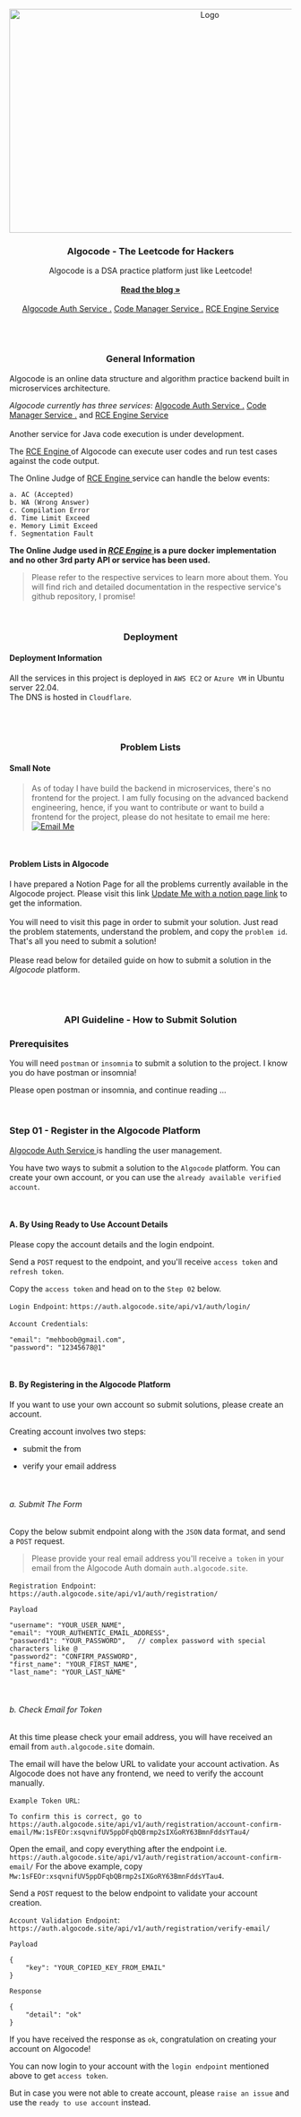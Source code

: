                          
<br/>
<div align="center">
<a href="https://github.com/Mahboob-A/algocode">
<img src="https://github.com/Mahboob-A/algocode/assets/109282492/cd5d981f-1928-49a1-a4d8-0a5b21b92171" alt="Logo" width="700" height="400">
</a>
<h3 align="center">Algocode - The Leetcode for Hackers</h3>
<p align="center">
Algocode is a DSA practice platform just like Leetcode!
<br/>
<br/>
<a href="https://github.com/Mahboob-A/algocode-auth"><strong>Read the blog »</strong></a>
<br/>
<br/>
<a href="https://github.com/Mahboob-A/algocode-auth">Algocode Auth Service .</a>  
<a href="https://github.com/Mahboob-A/code-manager">Code Manager Service .</a>
<a href="https://github.com/Mahboob-A/rcee/">RCE Engine Service</a>
</p>
</div>
<br/>
<br/>
<h3 align="center">General Information</h3>

Algocode is an online data structure and algorithm practice backend built in microservices architecture. 


*Algocode currently has three services*: <a href="https://github.com/Mahboob-A/algocode-auth">Algocode Auth Service .</a> <a href="https://github.com/Mahboob-A/code-manager">Code Manager Service .</a> and <a href="https://github.com/Mahboob-A/rcee/">RCE Engine Service</a>
<br/> <br/>
Another service for Java code execution is under development. 

The <a href="https://github.com/Mahboob-A/rcee/">RCE Engine </a> of Algocode can execute user codes and run test cases against the code output. 

The Online Judge of <a href="https://github.com/Mahboob-A/rcee/">RCE Engine </a> service can handle the below events: 

    a. AC (Accepted) 
    b. WA (Wrong Answer)
    c. Compilation Error 
    d. Time Limit Exceed 
    e. Memory Limit Exceed 
    f. Segmentation Fault

**The Online Judge used in *<a href="https://github.com/Mahboob-A/rcee/">RCE Engine </a>* is a pure docker implementation and no other 3rd party API or service has been used.**

> Please refer to the respective services to learn more about them. You will find rich and detailed documentation in the respective service's github repository, I promise!  <br/>
<br/>
<h3 align="center">Deployment</h3>

#### Deployment Information 

All the services in this project is deployed in  `AWS EC2`  or `Azure VM` in Ubuntu server 22.04.  <br/>
The DNS is hosted in `Cloudflare`.   

<br/>
<br/>
<h3 align="center">Problem Lists</h3>

#### Small Note

> As of today I have build the backend in microservices, there's no frontend for the project. I am fully focusing on the advanced backend engineering, hence, if you want to contribute or want to build a frontend for the project, please do not hesitate to email me here: 
> [![Email Me](https://img.shields.io/badge/mahboob-black?style=flat&logo=gmail)](mailto:connect.mahboobalam@gmail.com?subject=Hello)
<br/>

#### Problem Lists in Algocode 

I have prepared a Notion Page for all the problems currently available in the Algocode project. Please visit this link <a href="https://github.com/Mahboob-A/rcee/">Update Me with a notion page link</a> to get the information. <br/> <br/> 
You will need to visit this page in order to submit your solution. Just read the problem statements, understand the problem, and copy the `problem id`. That's all you need to submit a solution! <br/><br/>
 Please read below for detailed guide on how to submit a solution in the *Algocode* platform. 

<br/>
<br/>
<h3 align="center">API Guideline - How to Submit Solution </h3>

###  Prerequisites 

You will need `postman` or `insomnia` to submit a solution to the project. I know you do have postman or insomnia! 

Please open postman or insomnia, and continue reading ...  

<br/>

###  Step 01 - Register in the Algocode Platform

<a href="https://github.com/Mahboob-A/algocode-auth">Algocode Auth Service </a>  is handling the user management. 

You have two ways to submit a solution to the `Algocode` platform. You can create your own account, or you can use the `already available verified  account`.  

<br/>

#### A. By Using Ready to Use Account Details 

Please copy the account details and the login endpoint. 

Send a `POST` request to the endpoint, and you'll receive `access token` and `refresh token`. 

Copy the `access token` and head on to the `Step 02` below.

`Login Endpoint`: `https://auth.algocode.site/api/v1/auth/login/`

`Account Credentials`: 
```
"email": "mehboob@gmail.com", 
"password": "12345678@1"
```
<br/>
 
#### B. By Registering in the Algocode Platform

If you want to use your own account so submit solutions, please create an account. 

Creating account involves two steps: 

- submit the from 

- verify your email address 

<br/>

###### a. Submit The Form 

Copy the below submit endpoint along with the `JSON` data format, and send a `POST` request. 

> Please provide your real email address you'll receive `a token` in your email from the Algocode Auth domain `auth.algocode.site`. 

`Registration Endpoint`: `https://auth.algocode.site/api/v1/auth/registration/`

`Payload`

```
"username": "YOUR_USER_NAME", 
"email": "YOUR_AUTHENTIC_EMAIL_ADDRESS",
"password1": "YOUR_PASSWORD",   // complex password with special characters like @ 
"password2": "CONFIRM_PASSWORD",
"first_name": "YOUR_FIRST_NAME",
"last_name": "YOUR_LAST_NAME"
```
<br/>

###### b. Check Email for Token 

At this time please check your email address, you will have received an email from `auth.algocode.site` domain. 

The email will have the below URL to validate your account activation. As Algocode does not have any frontend, we need to verify the account manually. 

`Example Token URL`: 

```
To confirm this is correct, go to https://auth.algocode.site/api/v1/auth/registration/account-confirm-email/Mw:1sFEOr:xsqvnifUV5ppDFqbQBrmp2sIXGoRY63BmnFddsYTau4/
```

Open the email, and copy everything after the endpoint i.e. `https://auth.algocode.site/api/v1/auth/registration/account-confirm-email/` 
For the above example, copy `Mw:1sFEOr:xsqvnifUV5ppDFqbQBrmp2sIXGoRY63BmnFddsYTau4`. 

Send a `POST` request to the below endpoint to validate your account creation. 

`Account Validation Endpoint`: `https://auth.algocode.site/api/v1/auth/registration/verify-email/`

`Payload`

```
{
	"key": "YOUR_COPIED_KEY_FROM_EMAIL"
}
```

`Response`

```
{
	"detail": "ok"
}
```
If you have received the response as `ok`, congratulation on creating your account on Algocode!

You can now login to your account with the `login endpoint` mentioned above to get `access token`.

But in case you were not able to create account, please `raise an issue` and use the `ready to use account` instead. 

